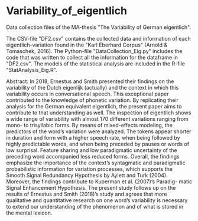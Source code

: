 # Variability_of_eigentlich
Data collection files of the MA-thesis "The Variability of German eigentlich".

The CSV-file "DF2.csv" contains the collected data and information of each eigentlich-variation found in the "Karl Eberhard Corpus" (Arnold & Tomaschek, 2016).
The Python-file "DataCollection_Eig.py" includes the code that was written to collect all the information for the dataframe in "DF2.csv". 
The models of the statistical analysis are included in the R-file "StatAnalysis_Eig.R". 


Abstract:
In 2018, Ernestus and Smith presented their findings on the variability of the Dutch
eigenlijk (actually) and the context in which this variability occurs in conversational
speech. This exceptional paper contributed to the knowledge of phonetic variation.
By replicating their analysis for the German equivalent eigentlich, the present paper
aims to contribute to that understanding as well.
The inspection of eigentlich shows a wide range of variability with almost 170 different
variations ranging from mono- to trisyllabic forms. By means of mixed-effects
modeling, the predictors of the word’s variation were analyzed. The tokens appear
shorter in duration and form with a higher speech rate, when being followed
by highly predictable words, and when being preceded by pauses or words of low
surprisal. Feature sharing and low paradigmatic uncertainty of the preceding word
accompanied less reduced forms. Overall, the findings emphasize the importance of
the context’s syntagmatic and paradigmatic probabilistic information for variation
processes, which supports the Smooth Signal Redundancy Hypothesis by Aylett and
Turk (2004). Moreover, the findings contribute to Kuperman et al. (2007)’s Paradig-
matic Signal Enhancement Hypothesis. The present study follows up on the results
of Ernestus and Smith (2018)’s study and agrees that more qualitative and quantitative
research on one word’s variability is necessary to extend our understanding
of the phenomenon and of what is stored in the mental lexicon.

